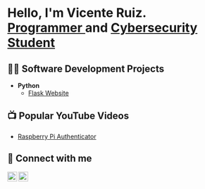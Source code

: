 <h1>Hello, I'm Vicente Ruiz. <br/>
<a href="https://github.com/vicente-ruiz"> Programmer </a> and
<a href="https://www.linkedin.com/in/joshmadakor/"> Cybersecurity Student </a>
</h1>

<h2>👨‍💻 Software Development Projects </h2>

- <b>Python</b>
  - [Flask Website](https://github.com/vicente-ruiz/pythonProject1)

<h2>📺 Popular YouTube Videos</h2>

- [Raspberry Pi Authenticator]()

<h2> 🤳 Connect with me </h2>

[<img align="left" alt="JoshMadakor | YouTube" width="22px" src="https://cdn.jsdelivr.net/npm/simple-icons@v3/icons/youtube.svg" />][youtube]
[<img align="left" alt="JoshMadakor | LinkedIn" width="22px" src="https://cdn.jsdelivr.net/npm/simple-icons@v3/icons/linkedin.svg" />][linkedin]

[youtube]: https://youtube.com/@vicente-ruiz
[linkedin]: https://www.linkedin.com/in/vicente-ruiz/
